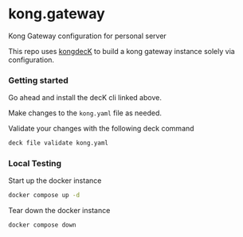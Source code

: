 # kong.gateway

Kong Gateway configuration for personal server

This repo uses [kongdecK](https://docs.konghq.com/deck/latest/) to build a kong gateway instance solely via configuration.

### Getting started

Go ahead and install the decK cli linked above.

Make changes to the `kong.yaml` file as needed.

Validate your changes with the following deck command

```bash
deck file validate kong.yaml
```

### Local Testing

Start up the docker instance

```bash
docker compose up -d
```

Tear down the docker instance

```bash
docker compose down
```
